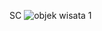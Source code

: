 SC
![objek wisata 1](https://user-images.githubusercontent.com/121171440/211533297-4a66a8d9-d904-4d49-b27f-b8be11859590.PNG)
